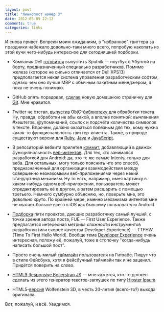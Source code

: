 ```yaml
---
layout: post
title: "Линкопост номер 3"
date: 2012-05-09 22:12
comments: true
categories: links
---
```


И снова привет. Вопреки моим ожиданиям, в "избранное" твиттера за праздники набежало довольно-таки много всего, попробую накопать из этой кучи чего-нибудь интересное для сегодняшней подборки.

<!--more-->

* Компания Dell [готовится](http://bartongeorge.net/2012/05/07/introducing-project-sputnik-developer-laptop/) выпустить Sputnik — ноутбук с Убунтой на борту, предназначенный специально разработчиков. Помимо железа (которое не сильно отличается от Dell XPS13) предполагается некая система управления разработческим софтом, однако чем оно лучше MBP с обычным пакетным менеджером, я пока не очень понимаю. 

* GitHub опять порадовал, [сделав](https://github.com/blog/1125-new-git-homepage) новую домашнюю страничку для [Git](http://git-scm.com/). Мне нравится.

* Twitter не отстал, [выпустив](http://thechangelog.com/post/22607432623/twitter-text-objc-an-objective-c-implementation-of-twitt) ObjC-[библиотеку](https://github.com/twitter/twitter-text-objc) для обработки текста. Ну, правда, обработки не абы какой, а вполне понятной: вычленения #хештегов, @упоминаний, ссылок и подсчёта количества символов в тексте. Впрочем, должно оказаться полезным для тех, кому нужна какая-то функциональность твиттер-клиента. Также, в природе существуют версии для [Ruby](https://github.com/twitter/twitter-text-rb), [Java](https://github.com/twitter/twitter-text-java) и [JavaScript](https://github.com/twitter/twitter-text-js).

* В репозиторий вебкита прилетел [коммит](http://trac.webkit.org/changeset/116384), добавляющий в движок функцилнальность [веб-интентов](http://webintents.org/). Для тех, кто занимался разработкой для Android: да, это те же самые Intents, только для веба. Для остальных, могу только пояснить что это способ, предназначенный для организации взаимодействия между совершенно незнакомыми веб-приложениями через некий стандартный механизм. Ну то есть, например, имея картинку в каком-нибудь одном веб-приложении, пользователь может отредактировать её в другом, а затем расшарить с помощью третьего. Немного сумбурно объясняю, но, поверьте мне, это довольно круто. По крайней мере, именно механизма интентов мне не хватает больше всего в iOS как бывшему пользователю Android.

* [Подборка](http://blog.prettylittlestatemachine.com/blog/2011/07/05/hello-world-candy-5-fues-for-developers-to-love/) пяти проектов, дающих разработчику самый лучший, с точки зрения автора поста, FUE — First User Experience. Также предлагается интересная метрика сложности инструментов разработки (или скорее качества Developer Experience) — TTFHW (Time To First Hello World). Вообще тема [Developer Experience](http://developerexperience.org/) очень интересная, положу её, пожалуй, тоже в стопочку "когда-нибудь написать большой пост". 

* Просто очень милый [таймлайн](http://zmoazeni.github.com/gitspective/) пользователя на Гитхабе. Пишут что в стиле Фейсбука, хотя я фейсбучный таймлайн так и не заценил. Придётся поверить на слово.

* [HTML9 Responsive Boilerstrap JS](http://html9responsiveboilerstrapjs.com/) — мне кажется, кто-то должен сделать из этого генератор текстов-заглушек по типу [Hipster Ipsum](http://hipsteripsum.me/).

* HTML5-[версия](http://wolfenstein.bethsoft.com/) Wolfenstein 3D, в честь 20-летия (всего-то?) выхода оригинала.

Вот, пожалуй, и всё. Увидимся.


